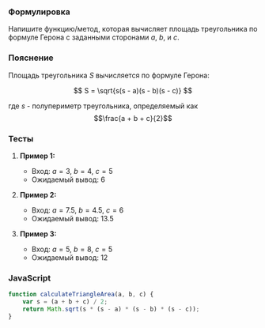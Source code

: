 
### Формулировка
Напишите функцию/метод, которая вычисляет площадь треугольника по формуле Герона с заданными сторонами $a$, $b$, и $c$.

### Пояснение
Площадь треугольника $S$ вычисляется по формуле Герона:

$$
S = \sqrt{s(s - a)(s - b)(s - c)}
$$

где $s$ - полупериметр треугольника, определяемый как $$\frac{a + b + c}{2}$$
### Тесты

1. **Пример 1:**
   - Вход: $a = 3$, $b = 4$, $c = 5$
   - Ожидаемый вывод: $6$

2. **Пример 2:**
   - Вход: $a = 7.5$, $b = 4.5$, $c = 6$
   - Ожидаемый вывод: $13.5$

3. **Пример 3:**
   - Вход: $a = 5$, $b = 8$, $c = 5$
   - Ожидаемый вывод: $12$

### JavaScript
```javascript
function calculateTriangleArea(a, b, c) {
    var s = (a + b + c) / 2;
    return Math.sqrt(s * (s - a) * (s - b) * (s - c));
}
```

